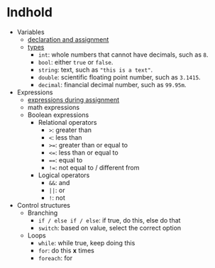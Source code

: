 # Indhold

- Variables
  - [declaration and assignment](Week%201/README.md#variabler-70-min)
  - [types](Week%201/README.md#variabler-70-min)
    - `int`: whole numbers that cannot have decimals, such as `8`.
    - `bool`: either `true` or `false`.
    - `string`: text, such as `"this is a text"`.
    - `double`: scientific floating point number, such as `3.1415`.
    - `decimal`: financial decimal number, such as `99.95m`.
- Expressions
  - [expressions during assignment](Week%201/README.md#variabler-70-min)
  - math expressions
  - Boolean expressions
    - Relational operators
      - `>`: greater than
      - `<`: less than
      - `>=`: greater than or equal to
      - `<=`: less than or equal to 
      - `==`: equal to
      - `!=`: not equal to / different from
    - Logical operators
      - `&&`: and
      - `||`: or
      - `!`: not
- Control structures
  - Branching
	  - `if / else if / else`: if true, do this, else do that
    - `switch`: based on value, select the correct option
  - Loops
    - `while`: while true, keep doing this
    - `for`: do this **x** times
    - `foreach`: for 